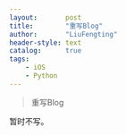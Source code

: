 ```yaml
---
layout:       post
title:        "重写Blog"
author:       "LiuFengting"
header-style: text
catalog:      true
tags:
    - iOS
    - Python
---
```


> 重写Blog

暂时不写。
